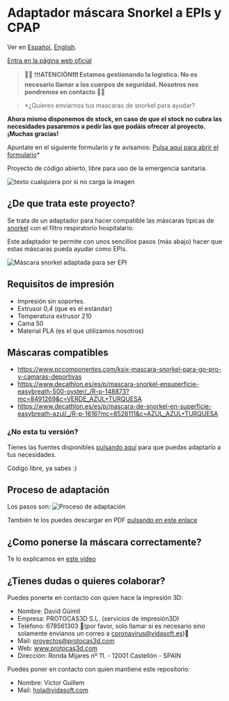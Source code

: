 # Adaptador máscara Snorkel a EPIs y CPAP

Ver en [Español](https://github.com/Vidasoft-app/mascaras-3d-coronavirus-protocas3d/blob/master/README.md), [English](https://github.com/Vidasoft-app/mascaras-3d-coronavirus-protocas3d/blob/master/README-en-gb.md).


[Entra en la página web oficial](https://coronavirus.vidasoft.es)


> :rotating_light::rotating_light: ❗️❗️❗️**ATENCIÓN❗️❗️❗️ Estamos gestionando la logistica. No es necesario llamar a los cuerpos de seguridad. Nosotros nos pondremos en contacto** :rotating_light::rotating_light:

>*¿Quieres enviarnos tus mascaras de snorkel para ayudar? 

**Ahora mismo disponemos de stock, en caso de que el stock no cubra las necesidades pasaremos a pedir las que podáis ofrecer al proyecto. ¡Muchas gracias!**

Apuntate en el siguiente formulario y te avisamos: [Pulsa aquí para abrir el formulario](https://docs.google.com/forms/d/e/1FAIpQLSezxYxy3WmyTXOMoIjDanEYeUDy_wkx2mv1Bw8BMbQJIfbqTg/viewform)*

Proyecto de código abierto, libre para uso de la emergencia sanitaria.

![texto cualquiera por si no carga la imagen](https://github.com/Vidasoft-app/mascaras-3d-coronavirus-protocas3d/blob/master/cabecera%20PROTOCAS3D.jpg)

## ¿De que trata este proyecto?

Se trata de un adaptador para hacer compatible las máscaras tipicas de [snorkel](https://es.wikipedia.org/wiki/Esn%C3%B3rquel) con el filtro respiratorio hospitalario.

Este adaptador te permite con unos sencillos pasos (más abajo) hacer que estas máscaras pueda ayudar como EPIs.

![Máscara snorkel adaptada para ser EPI](https://github.com/Vidasoft-app/mascaras-3d-coronavirus-protocas3d/blob/master/Fotos%20componentes%20de%20la%20mascara/elementos%20mascara_tubo%20seccionado_conector_filtro.jpg)

## Requisitos de impresión

* Impresión sin soportes.
* Extrusor 0,4 (que es el estándar)
* Temperatura extrusor 210
* Cama 50
* Material PLA (es el que utilizamos nosotros)

## Máscaras compatibles

* https://www.pccomponentes.com/ksix-mascara-snorkel-para-go-pro-y-camaras-deportivas
* https://www.decathlon.es/es/p/mascara-snorkel-ensuperficie-easybreath-500-oyster/_/R-p-148873?mc=8491269&c=VERDE_AZUL+TURQUESA
* https://www.decathlon.es/es/p/mascara-de-snorkel-en-superficie-easybreath-azul/_/R-p-1616?mc=8526111&c=AZUL_AZUL+TURQUESA

### ¿No esta tu versión?

Tienes las fuentes disponibles [pulsando aquí](https://github.com/Vidasoft-app/mascaras-3d-coronavirus-protocas3d/tree/master/Archivos%203D%20editables%20conector%20a%20filtro%20Version%204) para que puedas adaptarlo a tus necesidades. 

Código libre, ya sabes :)

## Proceso de adaptación

Los pasos son: 
![Proceso de adaptación](https://github.com/Vidasoft-app/mascaras-3d-coronavirus-protocas3d/blob/master/Pasos%20para%20adaptar%20o%20modificar%20la%20mascara%20snorkel%20a%20mascara%20EPIs_marzo2020.jpg)

También te los puedes descargar en PDF [pulsando en este enlace](https://github.com/Vidasoft-app/mascaras-3d-coronavirus-protocas3d/blob/master/Pasos%20para%20adaptar%20o%20modificar%20la%20mascara%20snorkel%20a%20mascara%20EPIs_marzo2020.pdf)


## ¿Como ponerse la máscara correctamente?

Te lo explicamos en [este vídeo](https://www.youtube.com/watch?v=PjzaguY-Ay0)


## ¿Tienes dudas o quieres colaborar?

Puedes ponerte en contacto con quien hace la impresión 3D:

* Nombre: David Güimil
* Empresa: PROTOCAS3D S.L. (servicios de impresión3D)
* Teléfono: 678561303 :rotating_light:(por favor, solo llamar si es necesario sino solamente envianos un correo a coronavirus@vidasoft.es):rotating_light:
* Mail: proyectos@protocas3d.com
* Web: www.protocas3d.com
* Dirección: Ronda Mijares nº 11.  - 12001 Castellón - SPAIN

Puedes poner en contacto con quien mantiene este repositorio:

* Nombre: Victor Guillem
* Mail: hola@vidasoft.com 
